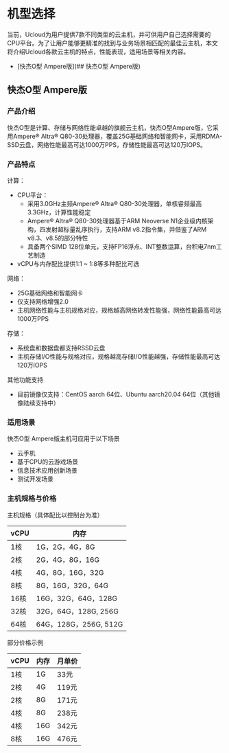 # 机型选择
当前，Ucloud为用户提供7款不同类型的云主机，并可供用户自己选择需要的CPU平台。为了让用户能够更精准的找到与业务场景相匹配的最佳云主机，本文将介绍Ucloud各款云主机的特点，性能表现，适用场景等相关内容。 <br>

- [快杰O型 Ampere版](## 快杰O型 Ampere版)


## 快杰O型 Ampere版
### 产品介绍
快杰O型是计算、存储与网络性能卓越的旗舰云主机，快杰O型Ampere版，它采用Ampere® Altra® Q80-30处理器，覆盖25G基础网络和智能网卡，采用RDMA-SSD云盘，网络性能最高可达1000万PPS，存储性能最高可达120万IOPS。

### 产品特点
计算：
- CPU平台：
  - 采用3.0GHz主频Ampere® Altra® Q80-30处理器，单核睿频最高3.3GHz，计算性能稳定
  - Ampere® Altra® Q80-30处理器基于ARM Neoverse N1企业级内核架构，四发射超标量乱序执行，支持ARM v8.2指令集，并借鉴了ARM v8.3、v8.5的部分特性
  - 具备两个SIMD 128位单元，支持FP16浮点、INT整数运算，台积电7nm工艺制造
- vCPU与内存配比提供1:1 ~ 1:8等多种配比可选

网络：
- 25G基础网络和智能网卡
- 仅支持网络增强2.0
- 主机网络性能与主机规格对应，规格越高网络转发性能强，网络性能最高可达1000万PPS

存储：
- 系统盘和数据盘都支持RSSD云盘
- 主机存储I/O性能与规格对应，规格越高存储I/O性能越强，存储性能最高可达120万IOPS

其他功能支持
- 目前镜像仅支持：CentOS aarch 64位、Ubuntu aarch20.04 64位（其他镜像陆续支持中）

### 适用场景
快杰O型 Ampere版主机可应用于以下场景
- 云手机
- 基于CPU的云游戏场景
- 信息技术应用创新场景
- 测试开发场景

### 主机规格与价格

主机规格（具体配比以控制台为准）


| vCPU | 内存                 |
| --- | ------------------ |
| 1核  | 1G，2G，4G，8G    |
| 2核  | 2G，4G，8G，16G      |
| 4核  | 4G，8G，16G，32G      |
| 8核  | 8G，16G，32G，64G     |
| 16核 | 16G，32G，64G，128G   |
| 32核 | 32G，64G，128G, 256G |
| 64核 | 64G，128G，256G, 512G   |


部分价格示例

| vCPU | 内存               | 月单价 |
| ---  | ------------------ | ---- |
| 1核  | 1G   |  33元 |
| 2核  | 4G   |  119元|
| 2核  | 8G   |  171元|
| 4核  | 8G   |  238元|
| 4核  | 16G  |  342元|
| 8核  | 16G  |  476元|


